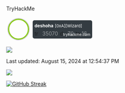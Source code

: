 TryHackMe
<!-- TryHackMe Badge -->
<div id="thm_badge" style="display: inline-table; width: 220px; margin: 5px; cursor: pointer;" onclick="location.href='https://tryhackme.com/p/deshoha'">
  <div style="display: flex; align-items: center;">
    <div style="width: 50px; height: 50px; background-image: url('https://tryhackme-images.s3.amazonaws.com/user-avatars/b8c24c4642c6d815383238dcf4b29e2b.png'); background-size: cover; border-radius: 50%; border: 3px solid #88cc14; box-shadow: 0 0px 3px 0px #303030;"></div>
    <div style="margin-left: 10px; background-color: #343c42; border-radius: 5px; padding: 5px; width: 150px; position: relative;">
      <span style="color: #ffffff; font-size: 12px; font-weight: bold;">deshoha</span> 
      <span style="color: #ffffff; font-size: 11px;">[0xA][Wizard]</span>
      <div style="display: flex; align-items: center; margin-top: 5px;">
        <img src="https://assets.tryhackme.com/img/badges/trophy.png" alt="trophy" style="height: 16px; opacity: 0.85; margin-right: 5px;" />
        <span style="color: #ffffff; font-size: 14px; opacity: 0.5;">35070</span>
        <img src="https://assets.tryhackme.com/img/badges/door.png" alt="door" style="height: 16px; opacity: 0.85; margin: 0 5px;" />
        <span style="color: #ffffff; font-size: 14px; opacity: 0.5;">70</span>
        <img src="https://assets.tryhackme.com/img/badges/target.png" alt="target" style="height: 16px; opacity: 0.85; margin-left: 5px;" />
        <span style="color: #ffffff; font-size: 14px; opacity: 0.5;">16</span>
      </div>
      <a href="https://www.tryhackme.com/deshoha" style="color: #fff; font-size: 10px; text-decoration: none; position: absolute; bottom: 5px; right: 5px;">tryhackme.com</a>
    </div>
  </div>
</div>


![](https://komarev.com/ghpvc/?username=rhshourav&color=03fca9)

Last updated: August 15, 2024 at 12:54:37 PM 
 

<img src="https://github-readme-stats.vercel.app/api/top-langs/?username=rhshourav&size_weight=0.0010&count_weight=0.6&theme=dracula&border_color=03fca9&langs_count=10&card_width=320&layout=pie">

[![GitHub Streak](https://streak-stats.demolab.com?user=rhshourav&theme=nordfox&hide_border=true&border_radius=4.6&card_width=320)](https://git.io/streak-stats)